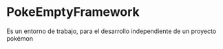 # PokeEmptyFramework
Es un entorno de trabajo, para el desarrollo independiente de un proyecto pokémon
